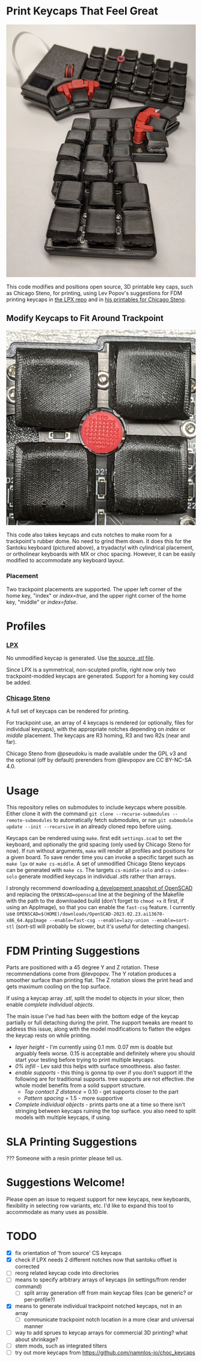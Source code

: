 # Print Keycaps That Feel Great
![Santoku Keyboard from Gestalt Input](images/santoku.jpg)

This code modifies and positions open source, 3D printable key caps, such as Chicago Steno, for printing, using Lev Popov's suggestions for FDM printing keycaps in [the LPX repo](https://github.com/levpopov/LPX) and in [his printables for Chicago Steno](https://www.printables.com/model/158865-chicago-steno-low-profile-keycaps-kailh-choc).

## Modify Keycaps to Fit Around Trackpoint
![Chicago Steno around a Santoku trackpoint](images/santoku-fit.jpg)

This code also takes keycaps and cuts notches to make room for a trackpoint's rubber dome. No need to grind them down. It does this for the Santoku keyboard (pictured above), a tryadactyl with cylindrical placement, or ortholinear keyboards with MX or choc spacing. However, it can be easily modified to accommodate any keyboard layout.

### Placement
Two trackpoint placements are supported. The upper left corner of the home key, "index" or *index=true*, and the upper right corner of the home key, "middle" or *index=false*.

# Profiles
### [LPX](https://github.com/levpopov/LPX)
No unmodified keycap is generated. Use [the source *.stl* file](https://github.com/levpopov/LPX/blob/main/LPX.stl).

Since LPX is a symmetrical, non-sculpted profile, right now only two trackpoint-modded keycaps are generated. Support for a homing key could be added.

### [Chicago Steno](https://github.com/pseudoku/PseudoMakeMeKeyCapProfiles)
A full set of keycaps can be rendered for printing.

For trackpoint use, an array of 4 keycaps is rendered (or optionally, files for individual keycaps), with the appropriate notches depending on *index* or *middle* placement. The keycaps are R3 homing, R3 and two R2s (near and far).

Chicago Steno from @pseudoku is made available under the GPL v3 and the optional (off by default) prerenders from @levpopov are CC BY-NC-SA 4.0.

# Usage
This repository relies on submodules to include keycaps where possible. Either clone it with the command `git clone --recurse-submodules --remote-submodules` to automatically fetch submodules, or run `git submodule update --init --recursive` in an already cloned repo before using.

Keycaps can be rendered using `make`. first edit `settings.scad` to set the keyboard, and optionally the grid spacing (only used by Chicago Steno for now). If run without arguments, `make` will render all profiles and positions for a given board. To save render time you can invoke a specific target such as `make lpx` or `make cs-middle`. A set of unmodified Chicago Steno keycaps can be generated with `make cs`. The targets `cs-middle-solo` and `cs-index-solo` generate modified keycaps in individual *.stl*s rather than arrays.

I strongly recommend downloading [a development snapshot of OpenSCAD](https://openscad.org/downloads.html#snapshots) and replacing the `OPENSCAD=openscad` line at the begining of the Makefile with the path to the downloaded build (don't forget to `chmod +x` it first, if using an AppImage), so that you can enable the `fast-csg` feature. I currently use `OPENSCAD=$(HOME)/downloads/OpenSCAD-2023.02.23.ai13670-x86_64.AppImage --enable=fast-csg --enable=lazy-union --enable=sort-stl` (sort-stl will probably be slower, but it's useful for detecting changes).

# FDM Printing Suggestions
Parts are positioned with a 45 degree Y and Z rotation. These recommendations come from @levpopov. The Y rotation produces a smoother surface than printing flat. The Z rotation slows the print head and gets maximum cooling on the top surface.

If using a keycap array *.stl*, split the model to objects in your slicer, then enable *complete individual objects*.

The main issue I've had has been with the bottom edge of the keycap partially or full detaching during the print. The support tweaks are meant to address this issue, along with the model modifications to flatten the edges the keycap rests on while printing.

  - *layer height* - I'm currently using 0.1 mm. 0.07 mm is doable but arguably feels worse. 0.15 is acceptable and definitely where you should start your testing before trying to print multiple keycaps.
  - *0% infill* - Lev said this helps with surface smoothness. also faster.
  - *enable supports* - this thing is gonna tip over if you don't support it! the following are for traditional supports. tree supports are not effective. the whole model benefits from a solid support structure.
    - *Top contact Z distance* = 0.10 - get supports closer to the part
	- *Pattern spacing* = 1.5 - more supportive
  - *Complete individual objects* - prints parts one at a time so there isn't stringing between keycaps ruining the top surface. you also need to split models with multiple keycaps, if using.

# SLA Printing Suggestions
??? Someone with a resin printer please tell us.

# Suggestions Welcome!
Please open an issue to request support for new keycaps, new keyboards, flexibility in selecting row variants, etc. I'd like to expand this tool to accommodate as many uses as possible.

# TODO
  - [x] fix orientation of 'from source' CS keycaps
  - [x] check if LPX needs 2 different notches now that santoku offset is corrected
  - [ ] reorg related keycap code into directories
  - [ ] means to specify arbitrary arrays of keycaps (in settings/from render command)
    - [ ] split array generation off from main keycap files (can be generic? or per-profile?)
  - [x] means to generate individual trackpoint notched keycaps, not in an array
    - [ ] communicate trackpoint notch location in a more clear and universal manner
  - [ ] way to add sprues to keycap arrays for commercial 3D printing? what about shrinkage?
  - [ ] stem mods, such as integrated tilters
  - [ ] try out more keycaps from https://github.com/namnlos-io/choc_keycaps
